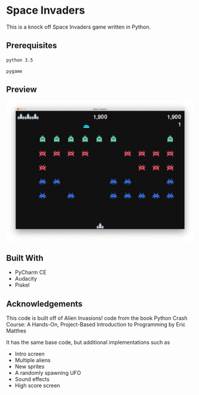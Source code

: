 # Space Invaders

This is a knock off Space Invaders game written in Python. 


## Prerequisites

```
python 3.5
```
```
pygame
```

## Preview
![Image of Game](https://github.com/tranlily/SpaceInvaders/blob/master/invaders_preview.png)

## Built With

* PyCharm CE
* Audacity
* Piskel

## Acknowledgements

This code is built off of Alien Invasions! code from the book Python Crash Course: A Hands-On, Project-Based Introduction to Programming by Eric Matthes

It has the same base code, but additional implementations such as
* Intro screen
* Multiple aliens
* New sprites
* A randomly spawning UFO
* Sound effects
* High score screen
